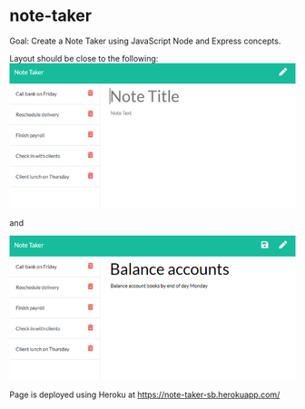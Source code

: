 # note-taker

Goal: Create a Note Taker using JavaScript Node and Express concepts.

Layout should be close to the following: ![image of markdown](./Assets/11-express-homework-demo-01.png) 

and

![image of markdown](./Assets/11-express-homework-demo-02.png)

Page is deployed using Heroku at https://note-taker-sb.herokuapp.com/